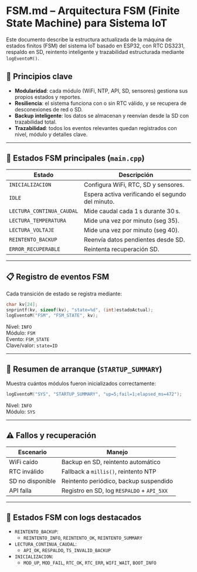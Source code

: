 # FSM.md – Arquitectura FSM (Finite State Machine) para Sistema IoT

Este documento describe la estructura actualizada de la máquina de estados finitos (FSM) del sistema IoT basado en ESP32, con RTC DS3231, respaldo en SD, reintento inteligente y trazabilidad estructurada mediante `logEventoM()`.

## 🧠 Principios clave

- **Modularidad**: cada módulo (WiFi, NTP, API, SD, sensores) gestiona sus propios estados y reportes.
- **Resiliencia**: el sistema funciona con o sin RTC válido, y se recupera de desconexiones de red o SD.
- **Backup inteligente**: los datos se almacenan y reenvían desde la SD con trazabilidad total.
- **Trazabilidad**: todos los eventos relevantes quedan registrados con nivel, módulo y detalles clave.

---

## 🎯 Estados FSM principales (`main.cpp`)

| Estado | Descripción |
|--------|-------------|
| `INICIALIZACION` | Configura WiFi, RTC, SD y sensores. |
| `IDLE` | Espera activa verificando el segundo del minuto. |
| `LECTURA_CONTINUA_CAUDAL` | Mide caudal cada 1 s durante 30 s. |
| `LECTURA_TEMPERATURA` | Mide una vez por minuto (seg 35). |
| `LECTURA_VOLTAJE` | Mide una vez por minuto (seg 40). |
| `REINTENTO_BACKUP` | Reenvía datos pendientes desde SD. |
| `ERROR_RECUPERABLE` | Reintenta recuperación SD. |

---

## 📋 Registro de eventos FSM

Cada transición de estado se registra mediante:

```cpp
char kv[24];
snprintf(kv, sizeof(kv), "state=%d", (int)estadoActual);
logEventoM("FSM", "FSM_STATE", kv);
```

Nivel: `INFO`  
Módulo: `FSM`  
Evento: `FSM_STATE`  
Clave/valor: `state=ID`

---

## 🔁 Resumen de arranque (`STARTUP_SUMMARY`)

Muestra cuántos módulos fueron inicializados correctamente:

```cpp
logEventoM("SYS", "STARTUP_SUMMARY", "up=5;fail=1;elapsed_ms=472");
```

Nivel: `INFO`  
Módulo: `SYS`

---

## ⚠️ Fallos y recuperación

| Escenario | Manejo |
|----------|--------|
| WiFi caído | Backup en SD, reintento automático |
| RTC inválido | Fallback a `millis()`, reintento NTP |
| SD no disponible | Reintento periódico, backup suspendido |
| API falla | Registro en SD, log `RESPALDO` + `API_5XX` |

---

## 📎 Estados FSM con logs destacados

- `REINTENTO_BACKUP`:  
  - `REINTENTO_INFO`, `REINTENTO_OK`, `REINTENTO_SUMMARY`
- `LECTURA_CONTINUA_CAUDAL`:  
  - `API_OK`, `RESPALDO`, `TS_INVALID_BACKUP`
- `INICIALIZACION`:  
  - `MOD_UP`, `MOD_FAIL`, `RTC_OK`, `RTC_ERR`, `WIFI_WAIT`, `BOOT_INFO`